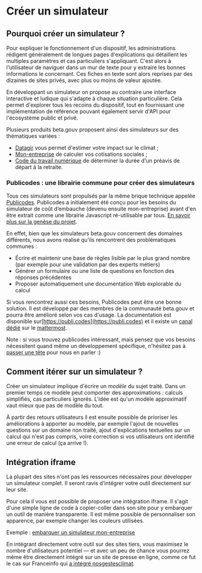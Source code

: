 # Créer un simulateur

## Pourquoi créer un simulateur ?

Pour expliquer le fonctionnement d'un dispositif, les administrations rédigent généralement de longues pages d'explications qui détaillent les multiples paramètres et cas particuliers s'appliquant. C'est alors à l'utilisateur de naviguer dans un mur de texte pour y extraire les bonnes informations le concernant. Ces fiches en texte sont alors reprises par des dizaines de sites privés, avec plus ou moins de valeur ajoutée.

En développant un simulateur on propose au contraire une interface interactive et ludique qui s'adapte à chaque situation particulière. Cela permet d'explorer tous les recoins du dispositif, tout en fournissant une implémentation de référence pouvant également servir d'API pour l'écosystème public et privé.

Plusieurs produits beta.gouv proposent ainsi des simulateurs sur des thématiques variées :

* [Datagir](https://datagir.ademe.fr/) vous permet d'estimer votre impact sur le climat ;
* [Mon-entreprise](https://mon-entreprise.fr/) de calculer vos cotisations sociales ;
* [Code du travail numérique](https://code.travail.gouv.fr/) de déterminer la durée d'un préavis de départ à la retraite.

### Publicodes : une librairie commune pour créer des simulateurs

Tous ces simulateurs sont propulsés par la même brique technique appelée [Publicodes](https://publi.codes/). Publicodes a initialement été conçu pour les besoins du simulateur de coût d’embauche (devenu ensuite mon-entreprise) avant d'en être extrait comme une librairie Javascript ré-utilisable par tous. [En savoir plus sur la genèse du projet](https://hackmd.io/@laem/genese-publicodes).

En effet, bien que les simulateurs beta.gouv concernent des domaines différents, nous avons réalisé qu'ils rencontrent des problématiques communes :

* Écrire et maintenir une base de règles lisible par le plus grand nombre (par exemple pour une validation par des experts métiers)
* Générer un formulaire ou une liste de questions en fonction des réponses précédentes
* Proposer automatiquement une documentation Web explorable du calcul

Si vous rencontrez aussi ces besoins, Publicodes peut être une bonne solution. Il est développé par des membres de la communauté beta.gouv et pourra être amélioré selon vos cas d'usage. La documentation est disponible sur[https://publi.codes](https://publi.codes) et il existe un [canal dédié](https://mattermost.incubateur.net/betagouv/channels/domaine-dev-publicodes) sur le [mattermost](../../../../ressources/travailler-a-beta-gouv/jutilise-les-outils-de-la-communaute/mattermost/).

Note : si vous trouvez publicodes intéressant, mais pensez que vos besoins nécessitent quand même un développement spécifique, n'hésitez pas à [passer une tête](https://mattermost.incubateur.net/betagouv/channels/domaine-dev-publicodes) pour nous en parler :)

## **Comment itérer sur un simulateur ?**

Créer un simulateur implique d'écrire un _modèle_ du sujet traité. Dans un premier temps ce modèle peut comporter des approximations : calculs simplifiés, cas particuliers ignorés. L'idée est qu'un modèle approximatif vaut mieux que pas de modèle du tout.

À partir des retours utilisateurs il est ensuite possible de prioriser les améliorations à apporter au modèle, par exemple l'ajout de nouvelles questions sur un domaine non traité, ajout d'explications textuelles sur un calcul qui n'est pas compris, voire correction si vos utilisateurs ont identifié une erreur de calcul (ça arrive !).

## **Intégration iframe**

La plupart des sites n'ont pas les ressources nécessaires pour développer un simulateur complet. Il seront ravis d’intégrer votre outil directement sur leur site.

Pour cela il vous est possible de proposer une intégration iframe. Il s'agit d'une simple ligne de code à copier-coller dans son site pour y embarquer un outil de manière transparente. Il est même possible de personnaliser son apparence, par exemple changer les couleurs utilisées.

Exemple : [embarquer un simulateur mon-entreprise](https://mon-entreprise.urssaf.fr/int%C3%A9gration/iframe?module=salari%C3%A9)

En intégrant directement votre outil sur des sites tiers, vous maximisez le nombre d'utilisateurs potentiel — et avec un peu de chance vous pourrez même être directement intégré sur un site de presse en ligne, comme ce fut le cas sur Franceinfo qui [a intégré nosgestesclimat](https://www.francetvinfo.fr/meteo/climat/lutte-contre-le-rechauffement-climatique-comment-calculer-et-reduire-son-empreinte-carbone\_4301617.html).
